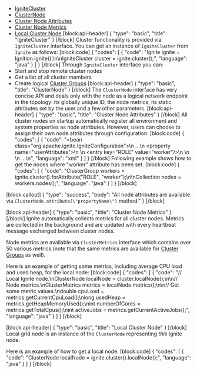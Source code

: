 * [IgniteCluster](#ignitecluster)
* [ClusterNode](#clusternode)
* [Cluster Node Attributes](#cluster-node-attributes)
* [Cluster Node Metrics](#cluster-node-metrics)
* [Local Cluster Node](#local-cluster-node)
[block:api-header]
{
  "type": "basic",
  "title": "IgniteCluster"
}
[/block]
Cluster functionality is provided via `IgniteCluster` interface. You can get an instance of `IgniteCluster` from `Ignite` as follows:
[block:code]
{
  "codes": [
    {
      "code": "Ignite ignite = Ignition.ignite();\n\nIgniteCluster cluster = ignite.cluster();",
      "language": "java"
    }
  ]
}
[/block]
Through `IgniteCluster` interface you can:
 * Start and stop remote cluster nodes
 * Get a list of all cluster members
 * Create logical [Cluster Groups](doc:cluster-groups)
[block:api-header]
{
  "type": "basic",
  "title": "ClusterNode"
}
[/block]
The `ClusterNode` interface has very concise API and deals only with the node as a logical network endpoint in the topology: its globally unique ID, the node metrics, its static attributes set by the user and a few other parameters.
[block:api-header]
{
  "type": "basic",
  "title": "Cluster Node Attributes"
}
[/block]
All cluster nodes on startup automatically register all environment and system properties as node attributes. However, users can choose to assign their own node attributes through configuration:
[block:code]
{
  "codes": [
    {
      "code": "<bean class=\"org.apache.ignite.IgniteConfiguration\">\n    ...\n    <property name=\"userAttributes\">\n        <map>\n            <entry key=\"ROLE\" value=\"worker\"/>\n        </map>\n    </property>\n    ...\n</bean>",
      "language": "xml"
    }
  ]
}
[/block]
Following example shows how to get the nodes where "worker" attribute has been set.
[block:code]
{
  "codes": [
    {
      "code": "ClusterGroup workers = ignite.cluster().forAttribute(\"ROLE\", \"worker\");\n\nCollection<ClusterNode> nodes = workers.nodes();",
      "language": "java"
    }
  ]
}
[/block]

[block:callout]
{
  "type": "success",
  "body": "All node attributes are available via `ClusterNode.attribute(\"propertyName\")` method."
}
[/block]

[block:api-header]
{
  "type": "basic",
  "title": "Cluster Node Metrics"
}
[/block]
Ignite automatically collects metrics for all cluster nodes. Metrics are collected in the background and are updated with every heartbeat message exchanged between cluster nodes.

Node metrics are available via `ClusterMetrics` interface which contains over 50 various metrics (note that the same metrics are available for [Cluster Groups](doc:cluster-groups)  as well).

Here is an example of getting some metrics, including average CPU load and used heap, for the local node:
[block:code]
{
  "codes": [
    {
      "code": "// Local Ignite node.\nClusterNode localNode = cluster.localNode();\n\n// Node metrics.\nClusterMetrics metrics = localNode.metrics();\n\n// Get some metric values.\ndouble cpuLoad = metrics.getCurrentCpuLoad();\nlong usedHeap = metrics.getHeapMemoryUsed();\nint numberOfCores = metrics.getTotalCpus();\nint activeJobs = metrics.getCurrentActiveJobs();",
      "language": "java"
    }
  ]
}
[/block]

[block:api-header]
{
  "type": "basic",
  "title": "Local Cluster Node"
}
[/block]
Local grid node is an instance of the `ClusterNode` representing *this* Ignite node. 

Here is an example of how to get a local node:
[block:code]
{
  "codes": [
    {
      "code": "ClusterNode localNode = ignite.cluster().localNode();",
      "language": "java"
    }
  ]
}
[/block]